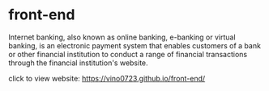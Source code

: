 # front-end
Internet banking, also known as online banking, e-banking or virtual banking, is an electronic payment system that enables customers of a bank or other financial institution to conduct a range of financial transactions through the financial institution's website.




click to view website: https://vino0723.github.io/front-end/
